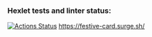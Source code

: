 ### Hexlet tests and linter status:
[![Actions Status](https://github.com/rubasia/layout-designer-project-lvl1/workflows/hexlet-check/badge.svg)](https://github.com/rubasia/layout-designer-project-lvl1/actions)
https://festive-card.surge.sh/